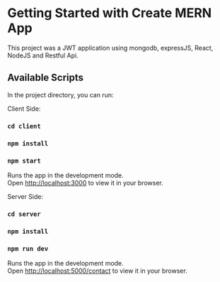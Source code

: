 # Getting Started with Create MERN App

This project was a JWT application using mongodb, expressJS, React, NodeJS and Restful Api. 

## Available Scripts

In the project directory, you can run:

Client Side:

### `cd client`

### `npm install`

### `npm start`

Runs the app in the development mode.\
Open [http://localhost:3000](http://localhost:3000) to view it in your browser.

Server Side:

### `cd server`

### `npm install`

### `npm run dev`

Runs the app in the development mode.\
Open [http://localhost:5000/contact](http://localhost:8000/contact) to view it in your browser.